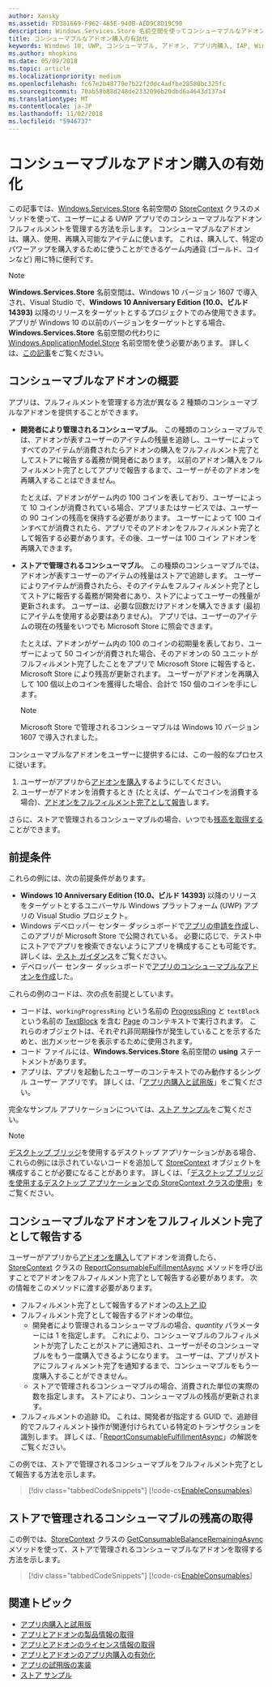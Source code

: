 ```yaml
---
author: Xansky
ms.assetid: FD381669-F962-465E-940B-AED9C8D19C90
description: Windows.Services.Store 名前空間を使ってコンシューマブルなアドオンを操作する方法について説明します。
title: コンシューマブルなアドオン購入の有効化
keywords: Windows 10, UWP, コンシューマブル, アドオン, アプリ内購入, IAP, Windows.Services.Store
ms.author: mhopkins
ms.date: 05/09/2018
ms.topic: article
ms.localizationpriority: medium
ms.openlocfilehash: fc67e2b48779e7b22f20dc4adfbe28580bc325fc
ms.sourcegitcommit: 70ab58b88d248de2332096b20dbd6a4643d137a4
ms.translationtype: MT
ms.contentlocale: ja-JP
ms.lasthandoff: 11/02/2018
ms.locfileid: "5946737"
---
```

# <a name="enable-consumable-add-on-purchases"></a>コンシューマブルなアドオン購入の有効化

この記事では、[Windows.Services.Store](https://msdn.microsoft.com/library/windows/apps/windows.services.store.aspx) 名前空間の [StoreContext](https://msdn.microsoft.com/library/windows/apps/windows.services.store.storecontext.aspx) クラスのメソッドを使って、ユーザーによる UWP アプリでのコンシューマブルなアドオンフルフィルメントを管理する方法を示します。 コンシューマブルなアドオンは、購入、使用、再購入可能なアイテムに使います。 これは、購入して、特定のパワーアップを購入するために使うことができるゲーム内通貨 (ゴールド、コインなど) 用に特に便利です。

> [!NOTE]
> **Windows.Services.Store** 名前空間は、Windows 10 バージョン 1607 で導入され、Visual Studio で、**Windows 10 Anniversary Edition (10.0、ビルド 14393)** 以降のリリースをターゲットとするプロジェクトでのみ使用できます。 アプリが Windows 10 の以前のバージョンをターゲットとする場合、**Windows.Services.Store** 名前空間の代わりに [Windows.ApplicationModel.Store](https://msdn.microsoft.com/library/windows/apps/windows.applicationmodel.store.aspx) 名前空間を使う必要があります。 詳しくは、[この記事](enable-consumable-in-app-product-purchases.md)をご覧ください。

## <a name="overview-of-consumable-add-ons"></a>コンシューマブルなアドオンの概要

アプリは、フルフィルメントを管理する方法が異なる 2 種類のコンシューマブルなアドオンを提供することができます。

* **開発者により管理されるコンシューマブル**。 この種類のコンシューマブルでは、アドオンが表すユーザーのアイテムの残量を追跡し、ユーザーによってすべてのアイテムが消費されたらアドオンの購入をフルフィルメント完了としてストアに報告する義務が開発者にあります。 以前のアドオン購入をフルフィルメント完了としてアプリで報告するまで、ユーザーがそのアドオンを再購入することはできません。

  たとえば、アドオンがゲーム内の 100 コインを表しており、ユーザーによって 10 コインが消費されている場合、アプリまたはサービスでは、ユーザーの 90 コインの残高を保持する必要があります。 ユーザーによって 100 コインすべてが消費されたら、アプリでそのアドオンをフルフィルメント完了として報告する必要があります。その後、ユーザーは 100 コイン アドオンを再購入できます。

* **ストアで管理されるコンシューマブル**。 この種類のコンシューマブルでは、アドオンが表すユーザーのアイテムの残量はストアで追跡します。 ユーザーによりアイテムが消費されたら、そのアイテムをフルフィルメント完了としてストアに報告する義務が開発者にあり、ストアによってユーザーの残量が更新されます。 ユーザーは、必要な回数だけアドオンを購入できます (最初にアイテムを使用する必要はありません)。 アプリでは、ユーザーのアイテムの現在の残量をいつでも Microsoft Store に照会できます。

  たとえば、アドオンがゲーム内の 100 のコインの初期量を表しており、ユーザーによって 50 コインが消費された場合、そのアドオンの 50 ユニットがフルフィルメント完了したことをアプリで Microsoft Store に報告すると、Microsoft Store により残高が更新されます。 ユーザーがアドオンを再購入して 100 個以上のコインを獲得した場合、合計で 150 個のコインを手にします。
    > [!NOTE]
    > Microsoft Store で管理されるコンシューマブルは Windows 10 バージョン 1607 で導入されました。

コンシューマブルなアドオンをユーザーに提供するには、この一般的なプロセスに従います。

1. ユーザーがアプリから[アドオンを購入](enable-in-app-purchases-of-apps-and-add-ons.md)するようにしてください。
3. ユーザーがアドオンを消費するとき (たとえば、ゲームでコインを消費する場合)、[アドオンをフルフィルメント完了として報告](enable-consumable-add-on-purchases.md#report_fulfilled)します。

さらに、ストアで管理されるコンシューマブルの場合、いつでも[残高を取得する](enable-consumable-add-on-purchases.md#get_balance)ことができます。

## <a name="prerequisites"></a>前提条件

これらの例には、次の前提条件があります。
* **Windows 10 Anniversary Edition (10.0、ビルド 14393)** 以降のリリースをターゲットとするユニバーサル Windows プラットフォーム (UWP) アプリの Visual Studio プロジェクト。
* Windows デベロッパー センター ダッシュボードで[アプリの申請を作成](https://msdn.microsoft.com/windows/uwp/publish/app-submissions)し、このアプリが Microsoft Store で公開されている。 必要に応じで、テスト中にストアでアプリを検索できないようにアプリを構成することも可能です。 詳しくは、[テスト ガイダンス](in-app-purchases-and-trials.md#testing)をご覧ください。
* デベロッパー センター ダッシュボードで[アプリのコンシューマブルなアドオンを作成](../publish/add-on-submissions.md)した。

これらの例のコードは、次の点を前提としています。
* コードは、```workingProgressRing``` という名前の [ProgressRing](https://msdn.microsoft.com/library/windows/apps/windows.ui.xaml.controls.progressring.aspx) と ```textBlock``` という名前の [TextBlock](https://msdn.microsoft.com/library/windows/apps/windows.ui.xaml.controls.textblock.aspx) を含む [Page](https://msdn.microsoft.com/library/windows/apps/windows.ui.xaml.controls.page.aspx) のコンテキストで実行されます。 これらのオブジェクトは、それぞれ非同期操作が発生していることを示するためと、出力メッセージを表示するために使用されます。
* コード ファイルには、**Windows.Services.Store** 名前空間の **using** ステートメントがあります。
* アプリは、アプリを起動したユーザーのコンテキストでのみ動作するシングル ユーザー アプリです。 詳しくは、「[アプリ内購入と試用版](in-app-purchases-and-trials.md#api_intro)」をご覧ください。

完全なサンプル アプリケーションについては、[ストア サンプル](https://github.com/Microsoft/Windows-universal-samples/tree/master/Samples/Store)をご覧ください。

> [!NOTE]
> [デスクトップ ブリッジ](https://developer.microsoft.com/windows/bridges/desktop)を使用するデスクトップ アプリケーションがある場合、これらの例には示されていないコードを追加して [StoreContext](https://msdn.microsoft.com/library/windows/apps/windows.services.store.storecontext.aspx) オブジェクトを構成することが必要になることがあります。 詳しくは、「[デスクトップ ブリッジを使用するデスクトップ アプリケーションでの StoreContext クラスの使用](in-app-purchases-and-trials.md#desktop)」をご覧ください。

<span id="report_fulfilled" />

## <a name="report-a-consumable-add-on-as-fulfilled"></a>コンシューマブルなアドオンをフルフィルメント完了として報告する

ユーザーがアプリから[アドオンを購入](enable-in-app-purchases-of-apps-and-add-ons.md)してアドオンを消費したら、[StoreContext](https://msdn.microsoft.com/library/windows/apps/windows.services.store.storecontext.aspx) クラスの [ReportConsumableFulfillmentAsync](https://docs.microsoft.com/uwp/api/windows.services.store.storecontext.reportconsumablefulfillmentasync) メソッドを呼び出すことでアドオンをフルフィルメント完了として報告する必要があります。 次の情報をこのメソッドに渡す必要があります。

* フルフィルメント完了として報告するアドオンの[ストア ID](in-app-purchases-and-trials.md#store-ids)
* フルフィルメント完了として報告するアドオンの単位。
  * 開発者により管理されるコンシューマブルの場合、*quantity* パラメーターには 1 を指定します。 これにより、コンシューマブルのフルフィルメントが完了したことがストアに通知され、ユーザーがそのコンシューマブルをもう一度購入できるようになります。 ユーザーは、アプリがストアにフルフィルメント完了を通知するまで、コンシューマブルをもう一度購入することができません。
  * ストアで管理されるコンシューマブルの場合、消費された単位の実際の数を指定します。 ストアにより、コンシューマブルの残高が更新されます。
* フルフィルメントの追跡 ID。 これは、開発者が指定する GUID で、追跡目的でフルフィルメント操作が関連付けられている特定のトランザクションを識別します。 詳しくは、「[ReportConsumableFulfillmentAsync](https://docs.microsoft.com/uwp/api/windows.services.store.storecontext.reportconsumablefulfillmentasync)」の解説をご覧ください。

この例では、ストアで管理されるコンシューマブルをフルフィルメント完了として報告する方法を示します。

> [!div class="tabbedCodeSnippets"]
[!code-cs[EnableConsumables](./code/InAppPurchasesAndLicenses_RS1/cs/ConsumeAddOnPage.xaml.cs#ConsumeAddOn)]

<span id="get_balance" />

## <a name="get-the-remaining-balance-for-a-store-managed-consumable"></a>ストアで管理されるコンシューマブルの残高の取得

この例では、[StoreContext](https://msdn.microsoft.com/library/windows/apps/windows.services.store.storecontext.aspx) クラスの [GetConsumableBalanceRemainingAsync](https://docs.microsoft.com/uwp/api/windows.services.store.storecontext.getconsumablebalanceremainingasync) メソッドを使って、ストアで管理されるコンシューマブルなアドオンを取得する方法を示します。

> [!div class="tabbedCodeSnippets"]
[!code-cs[EnableConsumables](./code/InAppPurchasesAndLicenses_RS1/cs/GetRemainingAddOnBalancePage.xaml.cs#GetRemainingAddOnBalance)]

## <a name="related-topics"></a>関連トピック

* [アプリ内購入と試用版](in-app-purchases-and-trials.md)
* [アプリとアドオンの製品情報の取得](get-product-info-for-apps-and-add-ons.md)
* [アプリとアドオンのライセンス情報の取得](get-license-info-for-apps-and-add-ons.md)
* [アプリとアドオンのアプリ内購入の有効化](enable-in-app-purchases-of-apps-and-add-ons.md)
* [アプリの試用版の実装](implement-a-trial-version-of-your-app.md)
* [ストア サンプル](https://github.com/Microsoft/Windows-universal-samples/tree/master/Samples/Store)
